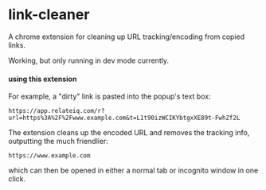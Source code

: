 # link-cleaner

A chrome extension for cleaning up URL tracking/encoding from copied links.

Working, but only running in dev mode currently.


#### using this extension

For example, a "dirty" link is pasted into the popup's text box:

`https://app.relateiq.com/r?url=https%3A%2F%2Fwww.example.com&t=L1t90izWCIKYbtgxXE89t-FwhZf2L`

The extension cleans up the encoded URL and removes the tracking info, outputting the much friendlier:

`https://www.example.com`

which can then be opened in either a normal tab or incognito window in one click.
